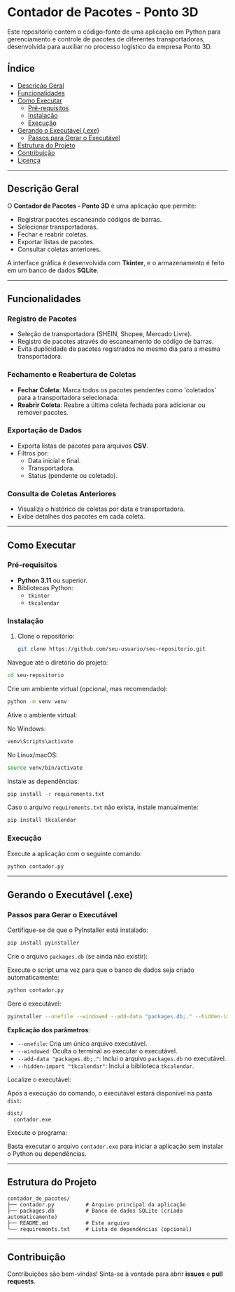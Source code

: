 # Contador de Pacotes - Ponto 3D

Este repositório contém o código-fonte de uma aplicação em Python para gerenciamento e controle de pacotes de diferentes transportadoras, desenvolvida para auxiliar no processo logístico da empresa Ponto 3D.

## Índice

- [Descrição Geral](#descrição-geral)
- [Funcionalidades](#funcionalidades)
- [Como Executar](#como-executar)
  - [Pré-requisitos](#pré-requisitos)
  - [Instalação](#instalação)
  - [Execução](#execução)
- [Gerando o Executável (.exe)](#gerando-o-executável-exe)
  - [Passos para Gerar o Executável](#passos-para-gerar-o-executável)
- [Estrutura do Projeto](#estrutura-do-projeto)
- [Contribuição](#contribuição)
- [Licença](#licença)

---

## Descrição Geral

O **Contador de Pacotes - Ponto 3D** é uma aplicação que permite:

- Registrar pacotes escaneando códigos de barras.
- Selecionar transportadoras.
- Fechar e reabrir coletas.
- Exportar listas de pacotes.
- Consultar coletas anteriores.

A interface gráfica é desenvolvida com **Tkinter**, e o armazenamento é feito em um banco de dados **SQLite**.

---

## Funcionalidades

### Registro de Pacotes

- Seleção de transportadora (SHEIN, Shopee, Mercado Livre).
- Registro de pacotes através do escaneamento do código de barras.
- Evita duplicidade de pacotes registrados no mesmo dia para a mesma transportadora.

### Fechamento e Reabertura de Coletas

- **Fechar Coleta**: Marca todos os pacotes pendentes como 'coletados' para a transportadora selecionada.
- **Reabrir Coleta**: Reabre a última coleta fechada para adicionar ou remover pacotes.

### Exportação de Dados

- Exporta listas de pacotes para arquivos **CSV**.
- Filtros por:
  - Data inicial e final.
  - Transportadora.
  - Status (pendente ou coletado).

### Consulta de Coletas Anteriores

- Visualiza o histórico de coletas por data e transportadora.
- Exibe detalhes dos pacotes em cada coleta.

---

## Como Executar

### Pré-requisitos

- **Python 3.11** ou superior.
- Bibliotecas Python:
  - `tkinter`
  - `tkcalendar`

### Instalação

1. Clone o repositório:
   ```bash
   git clone https://github.com/seu-usuario/seu-repositorio.git


Navegue até o diretório do projeto:

```bash
cd seu-repositorio
```

Crie um ambiente virtual (opcional, mas recomendado):

```bash
python -m venv venv
```

Ative o ambiente virtual:

No Windows:
```bash
venv\Scripts\activate
```

No Linux/macOS:
```bash
source venv/bin/activate
```

Instale as dependências:

```bash
pip install -r requirements.txt
```

Caso o arquivo `requirements.txt` não exista, instale manualmente:

```bash
pip install tkcalendar
```

### Execução

Execute a aplicação com o seguinte comando:

```bash
python contador.py
```

---

## Gerando o Executável (.exe)

### Passos para Gerar o Executável

Certifique-se de que o PyInstaller está instalado:

```bash
pip install pyinstaller
```

Crie o arquivo `packages.db` (se ainda não existir):

Execute o script uma vez para que o banco de dados seja criado automaticamente:

```bash
python contador.py
```

Gere o executável:

```bash
pyinstaller --onefile --windowed --add-data "packages.db;." --hidden-import "tkcalendar" contador.py
```

**Explicação dos parâmetros**:

- `--onefile`: Cria um único arquivo executável.
- `--windowed`: Oculta o terminal ao executar o executável.
- `--add-data "packages.db;."`: Inclui o arquivo `packages.db` no executável.
- `--hidden-import "tkcalendar"`: Inclui a biblioteca `tkcalendar`.

Localize o executável:

Após a execução do comando, o executável estará disponível na pasta `dist`:

```
dist/
  contador.exe
```

Execute o programa:

Basta executar o arquivo `contador.exe` para iniciar a aplicação sem instalar o Python ou dependências.

---

## Estrutura do Projeto

```
contador_de_pacotes/
├── contador.py          # Arquivo principal da aplicação
├── packages.db          # Banco de dados SQLite (criado automaticamente)
├── README.md            # Este arquivo
└── requirements.txt     # Lista de dependências (opcional)
```

---

## Contribuição

Contribuições são bem-vindas! Sinta-se à vontade para abrir **issues** e **pull requests**.
